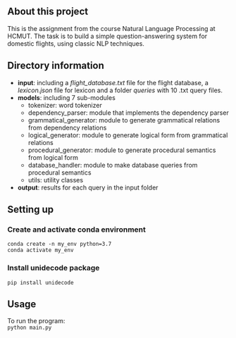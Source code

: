 ## About this project
This is the assignment from the course Natural Language Processing at HCMUT. The task is to build a simple question-answering system for domestic flights, using classic NLP techniques.

## Directory information
- **input**: including a *flight_database.txt* file for the flight database, a *lexicon.json* file for lexicon and a folder *queries* with 10 .txt query files.
- **models**: including 7 sub-modules
  - tokenizer: word tokenizer
  - dependency_parser: module that implements the dependency parser
  - grammatical_generator: module to generate grammatical relations from dependency relations
  - logical_generator: module to generate logical form from grammatical relations 
  - procedural_generator: module to generate procedural semantics from logical form
  - database_handler: module to make database queries from procedural semantics
  - utils: utility classes
- **output**: results for each query in the input folder

## Setting up
### Create and activate conda environment
``` conda create -n my_env python=3.7 ```\
``` conda activate my_env ```
### Install unidecode package
``` pip install unidecode ```

## Usage
To run the program: \
``` python main.py ```